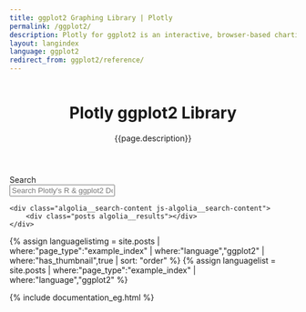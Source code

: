 ```yaml
---
title: ggplot2 Graphing Library | Plotly
permalink: /ggplot2/
description: Plotly for ggplot2 is an interactive, browser-based charting library built on Plotly's open source javascript graphing library, plotly.js. It works entirely locally, through the HTML widgets framework.
layout: langindex
language: ggplot2
redirect_from: ggplot2/reference/
---
```


<header class="--welcome">
  <div class="--welcome-body">
    <!--div.--wrap-inner-->
    <div class="--title">
      <div class="--category-img"><img src="https://images.plot.ly/language-icons/api-home/ggplot2-logo.png" alt=""></div>
      <div class="--body">
        <h1>Plotly ggplot2 Library</h1>
        <p>{{page.description}}</consectetur>
        </p>
      </div>
    </div>
  </div>
</header>

<div class="content container">
  <div class="search-header">Search</div>
	<input type="text" class="algolia__input js-algolia__input" autocomplete="off" name="query" placeholder="Search Plotly's R & ggplot2 Docs" />
	<!-- <nav class="--sidebar-body watch" id="search"> -->

	<div class="algolia__search-content js-algolia__search-content">
		<div class="posts algolia__results"></div>
	</div>
</div>


{% assign languagelistimg = site.posts | where:"page_type":"example_index" | where:"language","ggplot2"  | where:"has_thumbnail",true | sort: "order"  %}
{% assign languagelist = site.posts | where:"page_type":"example_index" | where:"language","ggplot2" %}

{% include documentation_eg.html %}
